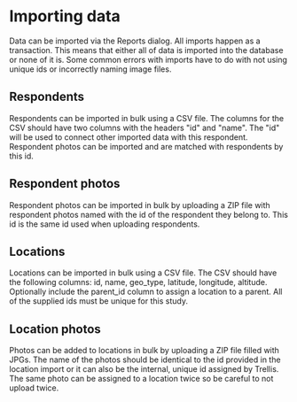 # Importing data
Data can be imported via the Reports dialog. All imports happen as a transaction. This means that either all of data is imported into the database or none of it is. Some common errors with imports have to do with not using unique ids or incorrectly naming image files. 

## Respondents
Respondents can be imported in bulk using a CSV file. The columns for the CSV should have two columns with the headers "id" and "name". The "id" will be used to connect other imported data with this respondent. Respondent photos can be imported and are matched with respondents by this id.
          
## Respondent photos
Respondent photos can be imported in bulk by uploading a ZIP file with respondent photos named with the id of the respondent they belong to. This id is the same id used when uploading respondents.
          
## Locations
Locations can be imported in bulk using a CSV file. The CSV should have the following columns: id, name, geo_type, latitude, longitude, altitude. Optionally include the parent_id column to assign a location to a parent. All of the supplied ids must be unique for this study.
     
## Location photos
Photos can be added to locations in bulk by uploading a ZIP file filled with JPGs. The name of the photos should be identical to the id provided in the location import or it can also be the internal, unique id assigned by Trellis. The same photo can be assigned to a location twice so be careful to not upload twice.
